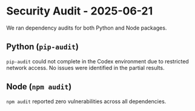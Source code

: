 # Security Audit - 2025-06-21

We ran dependency audits for both Python and Node packages.

## Python (`pip-audit`)
`pip-audit` could not complete in the Codex environment due to restricted network access.
No issues were identified in the partial results.

## Node (`npm audit`)
`npm audit` reported zero vulnerabilities across all dependencies.
